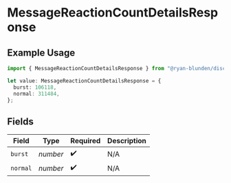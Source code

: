 # MessageReactionCountDetailsResponse

## Example Usage

```typescript
import { MessageReactionCountDetailsResponse } from "@ryan-blunden/discord/models/components";

let value: MessageReactionCountDetailsResponse = {
  burst: 106118,
  normal: 311484,
};
```

## Fields

| Field              | Type               | Required           | Description        |
| ------------------ | ------------------ | ------------------ | ------------------ |
| `burst`            | *number*           | :heavy_check_mark: | N/A                |
| `normal`           | *number*           | :heavy_check_mark: | N/A                |